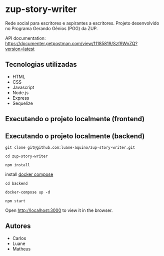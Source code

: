 # zup-story-writer
Rede social para escritores e aspirantes a escritores. Projeto desenvolvido no Programa Gerando Gênios (PGG) da ZUP.

API documentation: https://documenter.getpostman.com/view/11185819/Szf9WnZQ?version=latest

## Tecnologias utilizadas

* HTML
* CSS
* Javascript
* Node.js
* Express
* Sequelize

## Executando o projeto localmente (frontend)

## Executando o projeto localmente (backend)

`git clone git@github.com:luane-aquino/zup-story-writer.git`

`cd zup-story-writer`

`npm install`

install [docker compose](https://docs.docker.com/compose/install/)

`cd backend`

`docker-compose up -d`

`npm start`

Open [http://localhost:3000](http://localhost:3000) to view it in the browser.

## Autores

* Carlos
* Luane
* Matheus

